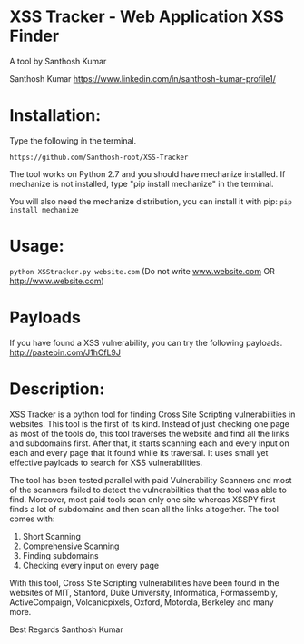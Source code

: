 # XSS Tracker - Web Application XSS Finder
A tool by Santhosh Kumar

Santhosh Kumar
https://www.linkedin.com/in/santhosh-kumar-profile1/

# Installation: 
Type the following in the terminal.

`https://github.com/Santhosh-root/XSS-Tracker`

The tool works on Python 2.7 and you should have mechanize installed. If mechanize is not installed, type "pip install mechanize" in the terminal.

You will also need the mechanize distribution, you can install it with pip:
```pip install mechanize```

# Usage: 
`python XSStracker.py website.com` (Do not write www.website.com OR http://www.website.com)


# Payloads
If you have found a XSS vulnerability, you can try the following payloads.
http://pastebin.com/J1hCfL9J

# Description: 
XSS Tracker is a python tool for finding Cross Site Scripting vulnerabilities in websites. This tool is the first of its kind. Instead of just checking one page as most of the tools do, this tool traverses the website and find all the links and subdomains first. After that, it starts scanning each and every input on each and every page that it found while its traversal. It uses small yet effective payloads to search for XSS vulnerabilities. 

The tool has been tested parallel with paid Vulnerability Scanners and most of the scanners failed to detect the vulnerabilities that the tool was able to find. Moreover, most paid tools scan only one site whereas XSSPY first finds a lot of subdomains and then scan all the links altogether. The tool comes with:

1) Short Scanning
2) Comprehensive Scanning
3) Finding subdomains
4) Checking every input on every page

With this tool, Cross Site Scripting vulnerabilities have been found in the websites of MIT, Stanford, Duke University, Informatica, Formassembly, ActiveCompaign, Volcanicpixels, Oxford, Motorola, Berkeley and many more.



Best Regards
Santhosh Kumar
